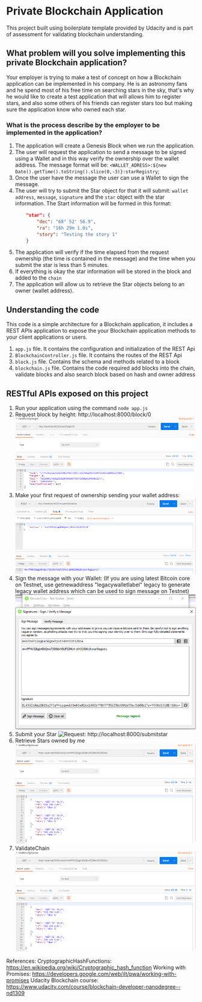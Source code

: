 # Private Blockchain Application
This project built using boilerplate template provided by Udacity and is part of assessment for validating blockchain understanding.

## What problem will you solve implementing this private Blockchain application?

Your employer is trying to make a test of concept on how a Blockchain application can be implemented in his company.
He is an astronomy fans and he spend most of his free time on searching stars in the sky, that's why he would like
to create a test application that will allows him to register stars, and also some others of his friends can register stars
too but making sure the application know who owned each star.

### What is the process describe by the employer to be implemented in the application?

1. The application will create a Genesis Block when we run the application.
2. The user will request the application to send a message to be signed using a Wallet and in this way verify the ownership over the wallet address. The message format will be: `<WALLET_ADRESS>:${new Date().getTime().toString().slice(0,-3)}:starRegistry`;
3. Once the user have the message the user can use a Wallet to sign the message.
4. The user will try to submit the Star object for that it will submit: `wallet address`, `message`, `signature` and the `star` object with the star information.
    The Start information will be formed in this format:
    ```json
        "star": {
            "dec": "68° 52' 56.9",
            "ra": "16h 29m 1.0s",
            "story": "Testing the story 1"
		}
    ```
5. The application will verify if the time elapsed from the request ownership (the time is contained in the message) and the time when you submit the star is less than 5 minutes.
6. If everything is okay the star information will be stored in the block and added to the `chain`
7. The application will allow us to retrieve the Star objects belong to an owner (wallet address). 

## Understanding the code

This code is a simple architecture for a Blockchain application, it includes a REST APIs application to expose the your Blockchain application methods to your client applications or users.

1. `app.js` file. It contains the configuration and initialization of the REST Api
2. `BlockchainController.js` file. It contains the routes of the REST Api
3. `block.js` file. Contains the schema and methods related to a block
4. `blockchain.js` file. Contains the code required add blocks into the chain, validate blocks and also search block based on hash and owner address

## RESTful APIs exposed on this project

1. Run your application using the command `node app.js`
2. Request block by height: http://localhost:8000/block/0
    ![Request: http://localhost:8000/block/0 ](/docs/request-genesis.png)
3. Make your first request of ownership sending your wallet address:
    ![Request: http://localhost:8000/requestValidation ](docs/request-ownership.png)
4. Sign the message with your Wallet: (If you are using latest Bitcoin core on Testnet, use getnewaddress "legacywalletlabel" legacy to generate legacy wallet address which can be used to sign message on Testnet)
    ![Use the Wallet to sign a message](/docs/sign-message.png)
5. Submit your Star
     ![Request: http://localhost:8000/submitstar](/docs/signing-message.png)
6. Retrieve Stars owned by me
    ![Request: http://localhost:8000/blocks/<WALLET_ADDRESS>](/docs/retrieve-stars.png)
7. ValidateChain
    ![Request: http://localhost:8000/blocks/<WALLET_ADDRESS>](/docs/retrieve-stars.png)

References:
CryptographicHashFunctions: https://en.wikipedia.org/wiki/Cryptographic_hash_function
Working with Promises: https://developers.google.com/web/ilt/pwa/working-with-promises
Udacity Blockchain course: https://www.udacity.com/course/blockchain-developer-nanodegree--nd1309
